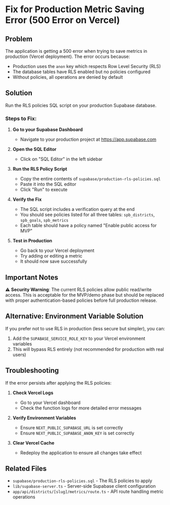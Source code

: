# Fix for Production Metric Saving Error (500 Error on Vercel)

## Problem
The application is getting a 500 error when trying to save metrics in production (Vercel deployment). The error occurs because:
- Production uses the `anon` key which respects Row Level Security (RLS)
- The database tables have RLS enabled but no policies configured
- Without policies, all operations are denied by default

## Solution
Run the RLS policies SQL script on your production Supabase database.

### Steps to Fix:

1. **Go to your Supabase Dashboard**
   - Navigate to your production project at https://app.supabase.com

2. **Open the SQL Editor**
   - Click on "SQL Editor" in the left sidebar

3. **Run the RLS Policy Script**
   - Copy the entire contents of `supabase/production-rls-policies.sql`
   - Paste it into the SQL editor
   - Click "Run" to execute

4. **Verify the Fix**
   - The SQL script includes a verification query at the end
   - You should see policies listed for all three tables: `spb_districts`, `spb_goals`, `spb_metrics`
   - Each table should have a policy named "Enable public access for MVP"

5. **Test in Production**
   - Go back to your Vercel deployment
   - Try adding or editing a metric
   - It should now save successfully

## Important Notes

⚠️ **Security Warning**: The current RLS policies allow public read/write access. This is acceptable for the MVP/demo phase but should be replaced with proper authentication-based policies before full production release.

## Alternative: Environment Variable Solution

If you prefer not to use RLS in production (less secure but simpler), you can:

1. Add the `SUPABASE_SERVICE_ROLE_KEY` to your Vercel environment variables
2. This will bypass RLS entirely (not recommended for production with real users)

## Troubleshooting

If the error persists after applying the RLS policies:

1. **Check Vercel Logs**
   - Go to your Vercel dashboard
   - Check the function logs for more detailed error messages

2. **Verify Environment Variables**
   - Ensure `NEXT_PUBLIC_SUPABASE_URL` is set correctly
   - Ensure `NEXT_PUBLIC_SUPABASE_ANON_KEY` is set correctly

3. **Clear Vercel Cache**
   - Redeploy the application to ensure all changes take effect

## Related Files
- `supabase/production-rls-policies.sql` - The RLS policies to apply
- `lib/supabase-server.ts` - Server-side Supabase client configuration
- `app/api/districts/[slug]/metrics/route.ts` - API route handling metric operations
